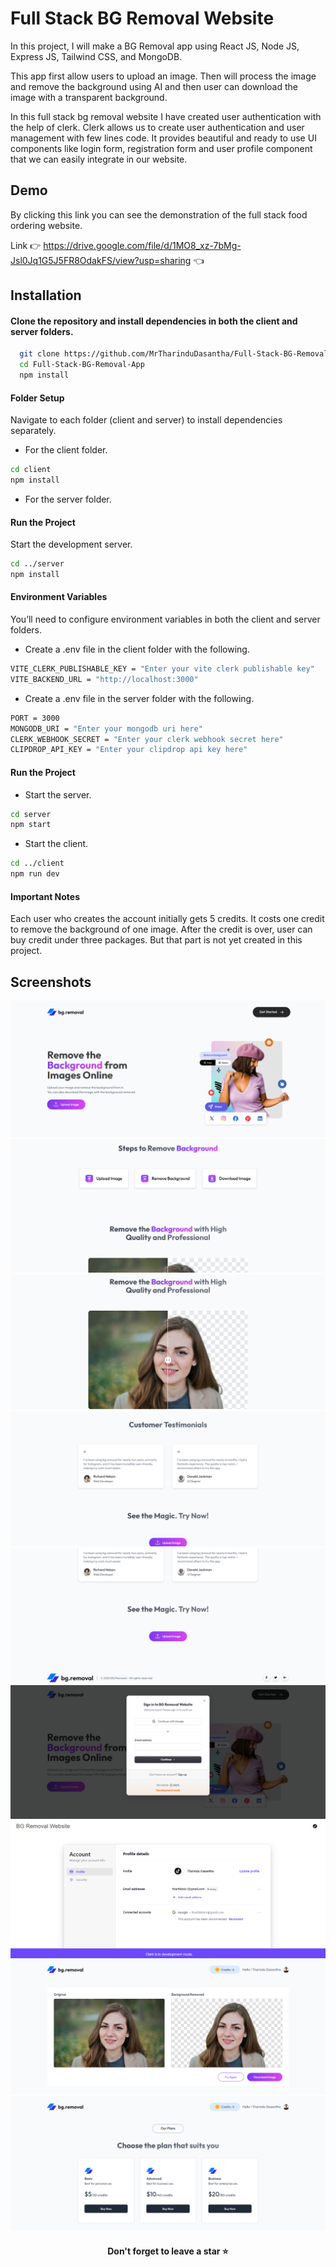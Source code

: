 # Full Stack BG Removal Website

In this project, I will make a BG Removal app using React JS, Node JS, Express JS, Tailwind CSS, and MongoDB.

This app first allow users to upload an image. Then will process the image and remove the background using AI and then user can download the image with a transparent background.

In this full stack bg removal website I have created user authentication with the help of clerk. Clerk allows us to create user authentication and user management with few lines code. It provides beautiful and ready to use UI components like login form, registration form and user profile component that we can easily integrate in our website.


## Demo

By clicking this link you can see the demonstration of the full stack food ordering website.

Link 👉 https://drive.google.com/file/d/1MO8_xz-7bMg-Jsl0Jq1G5J5FR8OdakFS/view?usp=sharing 👈


## Installation

#### Clone the repository and install dependencies in both the client and server folders.
```bash
  git clone https://github.com/MrTharinduDasantha/Full-Stack-BG-Removal-App.git
  cd Full-Stack-BG-Removal-App
  npm install
```
#### Folder Setup
Navigate to each folder (client and server) to install dependencies separately.
- For the client folder.
```bash
cd client
npm install
```
- For the server folder.
#### Run the Project
Start the development server.
```bash
cd ../server
npm install
```
#### Environment Variables
You’ll need to configure environment variables in both the client and server folders.
- Create a .env file in the client folder with the following.
```bash
VITE_CLERK_PUBLISHABLE_KEY = "Enter your vite clerk publishable key"
VITE_BACKEND_URL = "http://localhost:3000"
```
- Create a .env file in the server folder with the following.
```bash
PORT = 3000
MONGODB_URI = "Enter your mongodb uri here"
CLERK_WEBHOOK_SECRET = "Enter your clerk webhook secret here"
CLIPDROP_API_KEY = "Enter your clipdrop api key here"
```
#### Run the Project
- Start the server.
```bash
cd server
npm start
```
- Start the client.
```bash
cd ../client
npm run dev
```
#### Important Notes
Each user who creates the account initially gets 5 credits. It costs one credit to remove the background of one image. After the credit is over, user can buy credit under three packages. But that part is not yet created in this project.


## Screenshots

![image alt](https://github.com/MrTharinduDasantha/Full-Stack-BG-Removal-App/blob/8276999ede81e7fe50968854837509df7465a6db/Img%20-%201.png)
![image alt](https://github.com/MrTharinduDasantha/Full-Stack-BG-Removal-App/blob/8276999ede81e7fe50968854837509df7465a6db/Img%20-%202.png)
![image alt](https://github.com/MrTharinduDasantha/Full-Stack-BG-Removal-App/blob/8276999ede81e7fe50968854837509df7465a6db/Img%20-%203.png)
![image alt](https://github.com/MrTharinduDasantha/Full-Stack-BG-Removal-App/blob/8276999ede81e7fe50968854837509df7465a6db/Img%20-%204.png)
![image alt](https://github.com/MrTharinduDasantha/Full-Stack-BG-Removal-App/blob/8276999ede81e7fe50968854837509df7465a6db/Img%20-%205.png)
![image alt](https://github.com/MrTharinduDasantha/Full-Stack-BG-Removal-App/blob/8276999ede81e7fe50968854837509df7465a6db/Img%20-%206.png)
![image alt](https://github.com/MrTharinduDasantha/Full-Stack-BG-Removal-App/blob/8276999ede81e7fe50968854837509df7465a6db/Img%20-%207.png)
![image alt](https://github.com/MrTharinduDasantha/Full-Stack-BG-Removal-App/blob/8276999ede81e7fe50968854837509df7465a6db/Img%20-%208.png)
![image alt](https://github.com/MrTharinduDasantha/Full-Stack-BG-Removal-App/blob/8276999ede81e7fe50968854837509df7465a6db/Img%20-%209.png)

<h4 align="center"> Don't forget to leave a star ⭐️ </h4>

